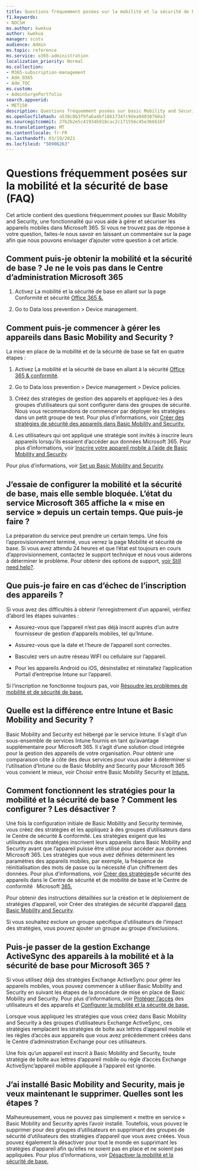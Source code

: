 ```yaml
---
title: Questions fréquemment posées sur la mobilité et la sécurité de base (FAQ)
f1.keywords:
- NOCSH
ms.author: kwekua
author: kwekua
manager: scotv
audience: Admin
ms.topic: reference
ms.service: o365-administration
localization_priority: Normal
ms.collection:
- M365-subscription-management
- Adm_O365
- Adm_TOC
ms.custom:
- AdminSurgePortfolio
search.appverid:
- MET150
description: Questions fréquemment posées sur basic Mobility and Security.
ms.openlocfilehash: a538c0b3f9fa6a4bf1861734fc9dea94030760a3
ms.sourcegitcommit: 27b2b2e5c41934b918cac2c171556c45e36661bf
ms.translationtype: MT
ms.contentlocale: fr-FR
ms.lasthandoff: 03/19/2021
ms.locfileid: "50906263"
---
```

# <a name="basic-mobility-and-security-frequently-asked-questions-faq"></a>Questions fréquemment posées sur la mobilité et la sécurité de base (FAQ)

Cet article contient des questions fréquemment posées sur Basic Mobility and Security, une fonctionnalité qui vous aide à gérer et sécuriser les appareils mobiles dans Microsoft 365. Si vous ne trouvez pas de réponse à votre question, faites-le nous savoir en laissant un commentaire sur la page afin que nous pouvons envisager d’ajouter votre question à cet article.

## <a name="how-can-i-get-basic-mobility-and-security-i-dont-see-it-in-the-microsoft-365-admin-center"></a>Comment puis-je obtenir la mobilité et la sécurité de base ? Je ne le vois pas dans le Centre d’administration Microsoft 365

1.  Activez La mobilité et la sécurité de base en allant sur la page Conformité et sécurité [Office 365 &.](https://protection.office.com/)

2.  Go to Data loss prevention > Device management.

## <a name="how-can-i-get-started-with-device-management-in-basic-mobility-and-security"></a>Comment puis-je commencer à gérer les appareils dans Basic Mobility and Security ?

La mise en place de la mobilité et de la sécurité de base se fait en quatre étapes : 

1. Activez La mobilité et la sécurité de base en allant à la sécurité [Office 365 & conformité](https://protection.office.com/).

2. Go to Data loss prevention > Device management > Device policies.
    
3. Créez des stratégies de gestion des appareils et appliquez-les à des groupes d’utilisateurs qui sont configurer dans des groupes de sécurité. Nous vous recommandons de commencer par déployer les stratégies dans un petit groupe de test. Pour plus d’informations, voir [Créer des stratégies de sécurité des appareils dans Basic Mobility and Security.](create-device-security-policies.md)

4. Les utilisateurs qui ont appliqué une stratégie sont invités à inscrire leurs appareils lorsqu’ils essaient d’accéder aux données Microsoft 365. Pour plus d’informations, voir [Inscrire votre appareil mobile à l’aide de Basic Mobility and Security](enroll-your-mobile-device.md).

Pour plus d’informations, voir [Set up Basic Mobility and Security](set-up.md).

## <a name="im-trying-to-set-up-basic-mobility-and-security-but-it-seems-stuck-the-microsoft-365-service-health-has-been-showing-provisioning-for-a-while-what-can-i-do"></a>J’essaie de configurer la mobilité et la sécurité de base, mais elle semble bloquée. L’état du service Microsoft 365 affiche la « mise en service » depuis un certain temps. Que puis-je faire ?

La préparation du service peut prendre un certain temps. Une fois l’approvisionnement terminé, vous verrez la page Mobilité et sécurité de base. Si vous avez attendu 24 heures et que l’état est toujours en cours d’approvisionnement, contactez le support technique et nous vous aiderons à déterminer le problème. Pour obtenir des options de support, [voir Still need help?](https://support.microsoft.com/office/frequently-asked-questions-about-basic-mobility-and-security-3871f99c-c9db-4a23-86f9-902c1b02f58d#bkmk_needhelp).

## <a name="what-can-i-do-if-device-enrollment-fails"></a>Que puis-je faire en cas d’échec de l’inscription des appareils ?

Si vous avez des difficultés à obtenir l’enregistrement d’un appareil, vérifiez d’abord les étapes suivantes :

- Assurez-vous que l’appareil n’est pas déjà inscrit auprès d’un autre fournisseur de gestion d’appareils mobiles, tel qu’Intune.

- Assurez-vous que la date et l’heure de l’appareil sont correctes.

- Basculez vers un autre réseau WIFI ou cellulaire sur l’appareil.

- Pour les appareils Android ou iOS, désinstallez et réinstallez l’application Portail d’entreprise Intune sur l’appareil.
    
Si l’inscription ne fonctionne toujours pas, voir [Résoudre les problèmes de mobilité et de sécurité de base.](troubleshoot.md)

## <a name="whats-the-difference-between-intune-and-basic-mobility-and-security"></a>Quelle est la différence entre Intune et Basic Mobility and Security ?

Basic Mobility and Security est hébergé par le service Intune. Il s’agit d’un sous-ensemble de services Intune fournis en tant qu’avantage supplémentaire pour Microsoft 365. Il s’agit d’une solution cloud intégrée pour la gestion des appareils de votre organisation. Pour obtenir une comparaison côte à côte des deux services pour vous aider à déterminer si l’utilisation d’Intune ou de Basic Mobility and Security pour Microsoft 365 vous convient le mieux, voir Choisir entre Basic Mobility Security et [Intune.](choose-between-basic-mobility-and-security-and-intune.md)

## <a name="how-do-policies-work-for-basic-mobility-and-security-how-do-i-set-them-up-disable-them"></a>Comment fonctionnent les stratégies pour la mobilité et la sécurité de base ? Comment les configurer ? Les désactiver ?

Une fois la configuration initiale de Basic Mobility and Security terminée, vous créez des stratégies et les appliquez à des groupes d’utilisateurs dans le Centre de sécurité & conformité. Les stratégies exigent que les utilisateurs des stratégies inscrivent leurs appareils dans Basic Mobility and Security avant que l’appareil puisse être utilisé pour accéder aux données Microsoft 365. Les stratégies que vous avez définies déterminent les paramètres des appareils mobiles, par exemple, la fréquence de réinitialisation des mots de passe ou la nécessité d’un chiffrement des données. Pour plus d’informations, voir [Créer des stratégies](create-device-security-policies.md)de sécurité des appareils dans le Centre de sécurité et de mobilité de base et le Centre de conformité   Microsoft [365.](https://support.microsoft.com/office/7e696a40-b86b-4a20-afcc-559218b7b1b8)

Pour obtenir des instructions détaillées sur la création et le déploiement de stratégies d’appareil, voir Créer des stratégies de sécurité d’appareil [dans Basic Mobility and Security](create-device-security-policies.md).

Si vous souhaitez exclure un groupe spécifique d’utilisateurs de l’impact des stratégies, vous pouvez ajouter un groupe au groupe d’exclusions.

## <a name="can-i-switch-from-exchange-activesync-device-management-to-basic-mobility-and-security-for-microsoft-365"></a>Puis-je passer de la gestion Exchange ActiveSync des appareils à la mobilité et à la sécurité de base pour Microsoft 365 ?

Si vous utilisez déjà des stratégies Exchange ActiveSync pour gérer les appareils mobiles, vous pouvez commencer à utiliser Basic Mobility and Security en suivant les étapes de la procédure de mise en place de Basic Mobility and Security. Pour plus d’informations, voir [Protéger l’accès](../../compliance/protect-access-to-data-and-services.md) des utilisateurs et des appareils et [Configurer la mobilité et la sécurité de base.](set-up.md)

Lorsque vous appliquez les stratégies que vous créez dans Basic Mobility and Security à des groupes d’utilisateurs Exchange ActiveSync, ces stratégies remplacent les stratégies de boîte aux lettres d’appareil mobile et les règles d’accès aux appareils que vous avez précédemment créées dans le Centre d’administration Exchange pour ces utilisateurs.

Une fois qu’un appareil est inscrit à Basic Mobility and Security, toute stratégie de boîte aux lettres d’appareil mobile ou règle d’accès Exchange ActiveSync’appareil mobile appliquée à l’appareil est ignorée.

## <a name="i--set-up-basic-mobility-and-security-but-now-i-want-to-remove-it-what-are-the-steps"></a>J’ai installé Basic Mobility and Security, mais je veux maintenant le supprimer. Quelles sont les étapes ?

Malheureusement, vous ne pouvez pas simplement « mettre en service » Basic Mobility and Security après l’avoir installé. Toutefois, vous pouvez le supprimer pour des groupes d’utilisateurs en supprimant des groupes de sécurité d’utilisateurs des stratégies d’appareil que vous avez créées. Vous pouvez également la désactiver pour tout le monde en supprimant les stratégies d’appareil afin qu’elles ne soient pas en place et ne soient pas appliquées. Pour plus d’informations, voir [Désactiver la mobilité et la sécurité de base.](turn-off.md)